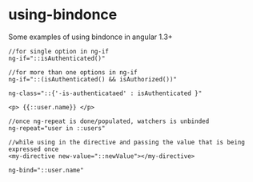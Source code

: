 # using-bindonce
Some examples of using bindonce in angular 1.3+


```
//for single option in ng-if
ng-if="::isAuthenticated()" 
```
```
//for more than one options in ng-if 
ng-if="::(isAuthenticated() && isAuthorized())"
```
```
ng-class="::{'-is-authenticataed' : isAuthenticated }"
```
```
<p> {{::user.name}} </p>
```
```
//once ng-repeat is done/populated, watchers is unbinded
ng-repeat="user in ::users"
```
```
//while using in the directive and passing the value that is being expressed once
<my-directive new-value="::newValue"></my-directive>
```
```
ng-bind="::user.name"
```
